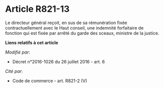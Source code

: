# Article R821-13

Le directeur général reçoit, en sus de sa rémunération fixée contractuellement avec le Haut conseil, une indemnité
forfaitaire de fonction qui est fixée par arrêté du garde des sceaux, ministre de la justice.

**Liens relatifs à cet article**

_Modifié par_:

  - Décret n°2016-1026 du 26 juillet 2016 - art. 6

_Cité par_:

  - Code de commerce - art. R821-2 (V)
